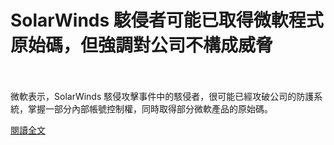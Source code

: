 # SolarWinds 駭侵者可能已取得微軟程式原始碼，但強調對公司不構成威脅

<!--2-->
<!--more-->
<br></br>
微軟表示，SolarWinds 駭侵攻擊事件中的駭侵者，很可能已經攻破公司的防護系統，掌握一部分內部帳號控制權，同時取得部分微軟產品的原始碼。

[閱讀全文](https://www.twcert.org.tw/tw/cp-104-4285-880cf-1.html)

